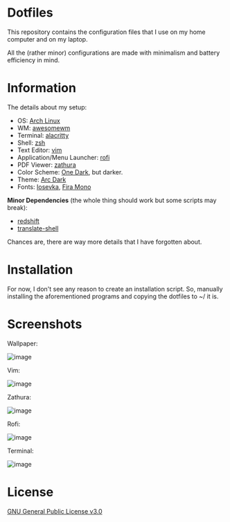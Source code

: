 # Dotfiles
This repository contains the configuration files that I use on my home computer and on my laptop.

All the (rather minor) configurations are made with minimalism and battery efficiency in mind.

# Information
The details about my setup:
- OS: [Arch Linux](https://archlinux.org/)
- WM: [awesomewm](https://github.com/awesomeWM/awesome)
- Terminal: [alacritty](https://github.com/alacritty/alacritty)
- Shell: [zsh](https://www.zsh.org/)
- Text Editor: [vim](https://github.com/vim/vim)
- Application/Menu Launcher: [rofi](https://github.com/davatorium/rofi)
- PDF Viewer: [zathura](https://github.com/pwmt/zathura)
- Color Scheme: [One Dark](https://github.com/joshdick/onedark.vim), but darker.
- Theme: [Arc Dark](https://github.com/horst3180/arc-theme)
- Fonts: [Iosevka](https://github.com/be5invis/Iosevka), [Fira Mono](https://github.com/mozilla/Fira)

**Minor Dependencies** (the whole thing should work but some scripts may break):
- [redshift](https://github.com/jonls/redshift)
- [translate-shell](https://github.com/soimort/translate-shell)

Chances are, there are way more details that I have forgotten about.

# Installation
For now, I don't see any reason to create an installation script. So, manually installing the aforementioned programs and copying the dotfiles to ~/ it is.

# Screenshots
Wallpaper:

![image](https://user-images.githubusercontent.com/57659984/216431575-d6f22d6a-4b8a-4674-a68e-f56b92452316.png)

Vim:

![image](https://user-images.githubusercontent.com/57659984/216431530-10216f79-c521-465f-9e13-01b2371cd2ee.png)

Zathura:

![image](https://user-images.githubusercontent.com/57659984/216431893-997e5ee3-99b4-4ee3-878c-3cbf2c3263c1.png)

Rofi:

![image](https://user-images.githubusercontent.com/57659984/216432723-717fffc3-d6dc-4597-b8ba-439023ecbdce.png)

Terminal:

![image](https://user-images.githubusercontent.com/57659984/216433555-4d5df7d8-d484-4c1e-b796-399d220c7954.png)

# License
[GNU General Public License v3.0](https://github.com/DLizr/dotfiles/blob/master/LICENSE)
